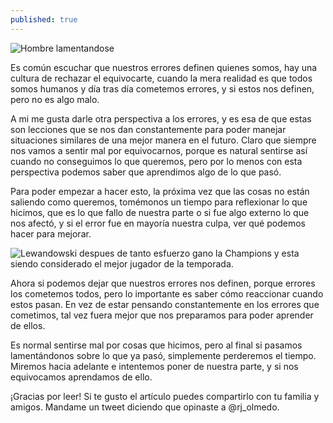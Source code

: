 ```yaml
---
published: true
---
```

![Hombre lamentandose]({{site.baseurl}}/images/sadman.jpg)


Es común escuchar que nuestros errores definen quienes somos, hay una cultura de rechazar el equivocarte, cuando la mera realidad es que todos somos humanos y día tras día cometemos errores, y si estos nos definen, pero no es algo malo.

A mi me gusta darle otra perspectiva a los errores, y es esa de que estas son lecciones que se nos dan constantemente para poder manejar situaciones similares de una mejor manera en el futuro. Claro que siempre nos vamos a sentir mal por equivocarnos, porque es natural sentirse así cuando no conseguimos lo que queremos, pero por lo menos con esta perspectiva podemos saber que aprendimos algo de lo que pasó.

Para poder empezar a hacer esto, la próxima vez que las cosas no están saliendo como queremos, tomémonos un tiempo para reflexionar lo que hicimos, que es lo que fallo de nuestra parte o si fue algo externo lo que nos afectó, y si el error fue en mayoría nuestra culpa, ver qué podemos hacer para mejorar.


![Lewandowski despues de tanto esfuerzo gano la Champions y esta siendo considerado el mejor jugador de la temporada.]({{site.baseurl}}/images/lewy.jpg)


Ahora si podemos dejar que nuestros errores nos definen, porque errores los cometemos todos, pero lo importante es saber cómo reaccionar cuando estos pasan. En vez de estar pensando constantemente en los errores que cometimos, tal vez fuera mejor que nos preparamos para poder aprender de ellos.

Es normal sentirse mal por cosas que hicimos, pero al final si pasamos lamentándonos sobre lo que ya pasó, simplemente perderemos el tiempo. Miremos hacia adelante e intentemos poner de nuestra parte, y si nos equivocamos aprendamos de ello.

¡Gracias por leer! Si te gusto el artículo puedes compartirlo con tu familia y amigos. Mandame un tweet diciendo que opinaste a @rj_olmedo.
